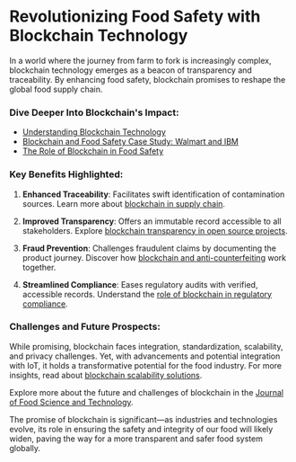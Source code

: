 # Revolutionizing Food Safety with Blockchain Technology

In a world where the journey from farm to fork is increasingly complex, blockchain technology emerges as a beacon of transparency and traceability. By enhancing food safety, blockchain promises to reshape the global food supply chain.

### Dive Deeper Into Blockchain's Impact:

- [Understanding Blockchain Technology](https://www.ibm.com/blockchain/what-is-blockchain)
- [Blockchain and Food Safety Case Study: Walmart and IBM](https://www.ibm.com/blogs/blockchain/2019/04/how-walmart-and-others-are-pushing-a-faster-food-safety-revolution-with-blockchain/)
- [The Role of Blockchain in Food Safety](https://www.foodsafetymagazine.com/magazine-archive1/octobernovember-2020/blockchain-technology-fostering-food-safety-through-digital-traceability/)

### Key Benefits Highlighted:

1. **Enhanced Traceability**: Facilitates swift identification of contamination sources. Learn more about [blockchain in supply chain](https://www.license-token.com/wiki/blockchain-in-supply-chain).

2. **Improved Transparency**: Offers an immutable record accessible to all stakeholders. Explore [blockchain transparency in open source projects](https://www.license-token.com/wiki/blockchain-transparency-in-open-source-projects).

3. **Fraud Prevention**: Challenges fraudulent claims by documenting the product journey. Discover how [blockchain and anti-counterfeiting](https://www.license-token.com/wiki/blockchain-and-anti-counterfeiting) work together.

4. **Streamlined Compliance**: Eases regulatory audits with verified, accessible records. Understand the [role of blockchain in regulatory compliance](https://www.license-token.com/wiki/arbitrum-and-regulatory-compliance).

### Challenges and Future Prospects:

While promising, blockchain faces integration, standardization, scalability, and privacy challenges. Yet, with advancements and potential integration with IoT, it holds a transformative potential for the food industry. For more insights, read about [blockchain scalability solutions](https://www.license-token.com/wiki/blockchain-scalability-solutions).

Explore more about the future and challenges of blockchain in the [Journal of Food Science and Technology](https://link.springer.com/article/10.1007/s13197-021-05084-6).

The promise of blockchain is significant—as industries and technologies evolve, its role in ensuring the safety and integrity of our food will likely widen, paving the way for a more transparent and safer food system globally.